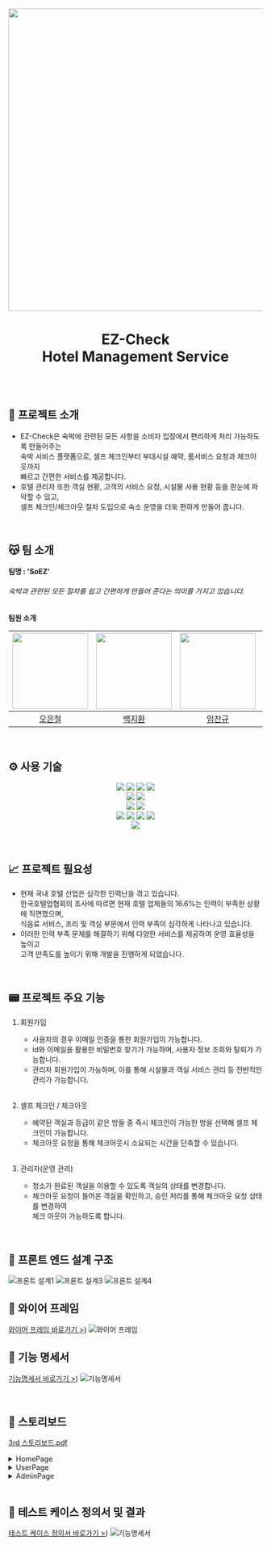 <div align="center"><img src="https://github.com/beyond-sw-camp/be05-2nd-SoEZ-EZCheck/assets/112090609/4d720be3-fae5-45fa-a0b4-7cdf1ae32db6" width="600" /></div>

<div align="center">
    <h1> EZ-Check 
        </br> Hotel Management Service
    </h1>
</div>
</br>
</br>

## 📣 프로젝트 소개

- EZ-Check은 숙박에 관련된 모든 사항을 소비자 입장에서 편리하게 처리 가능하도록 만들어주는  
  숙박 서비스 플랫폼으로, 셀프 체크인부터 부대시설 예약, 룸서비스 요청과 체크아웃까지  
  빠르고 간편한 서비스를 제공합니다.
- 호텔 관리자 또한 객실 현황, 고객의 서비스 요청, 시설물 사용 현황 등을 한눈에 파악할 수 있고,  
  셀프 체크인/체크아웃 절차 도입으로 숙소 운영을 더욱 편하게 만들어 줍니다.  
</br>

## 😽 팀 소개
**팀명  : 'SoEZ'**
###### 숙박과 관련된 모든 절차를 쉽고 간편하게 만들어 준다는 의미를 가지고 있습니다.

**팀원 소개**

<div align="center">

| <img src="https://github.com/beyond-sw-camp/be05-2nd-SoEZ-EZCheck/assets/112090609/f4876b56-0b13-481c-95c9-3a33c72efff9" height="150" /> | <img src="https://github.com/beyond-sw-camp/be05-2nd-SoEZ-EZCheck/assets/112090609/646cfee4-1f8e-40dc-a40e-39e19f08f336" height="150" /> | <img src="https://github.com/beyond-sw-camp/be05-2nd-SoEZ-EZCheck/assets/112090609/5bce9023-19c1-4f84-a224-83694f5d4ec5" height="150" /> | <img src="https://github.com/beyond-sw-camp/be05-2nd-SoEZ-EZCheck/assets/112090609/0bca0c7b-d376-47bc-8d50-e8f56620d573" height="150" /> | <img src="https://github.com/beyond-sw-camp/be05-2nd-SoEZ-EZCheck/assets/112090609/5c194c91-15f4-4e3d-ad0c-5c5e502b401c" height="150" /> |
|-----------------------------------------------------------------------------------------------------------------------------------|-----------------------------------------------------------------------------------------------------------------------------------|---------------------------------------------------------------------------------------------------------------------------------|-----------------------------------------------------------------------------------------------------------------------------------|-----------------------------------------------------------------------------------------------------------------------------------|
| <div align="center">[오은철](https://github.com/ecoh96)</div>                                                                   | <div align="center"> [백지환](https://github.com/JihwanB) </div>                                                            | <div align="center"> [임찬규](https://github.com/Chankyuuu)</div>                                                                    | <div align="center"> [박시현](https://github.com/SpecialSHipDobby)</div>                                                                     | <div align="center"> [이윤경](https://github.com/yun072)</div>                                                                       |

</div>
</br>

## ⚙ 사용 기술
<div align="center">
  <img src="https://img.shields.io/badge/java-007396?style=for-the-badge&logo=java&logoColor=white">
  <img src="https://img.shields.io/badge/spring-6DB33F?style=for-the-badge&logo=spring&logoColor=white">
  <img src="https://img.shields.io/badge/springboot-6DB33F?style=for-the-badge&logo=springboot&logoColor=white">
  <img src="https://img.shields.io/badge/springsecurity-6DB33F?style=for-the-badge&logo=springsecurity&logoColor=white">
</div>

<div align="center">
  
  <img src="https://img.shields.io/badge/postman-FF6C37?style=for-the-badge&logo=postman&logoColor=white">
  <img src="https://img.shields.io/badge/swagger-85EA2D?style=for-the-badge&logo=swagger&logoColor=white">
</div>
<div align="center">
  <img src="https://img.shields.io/badge/IntelliJ IDEA-000000?style=for-the-badge&logo=IntelliJ IDEA&logoColor=white">
  <img src="https://img.shields.io/badge/Visual Studio Code-007ACC?style=for-the-badge&logo=Visual Studio Code&logoColor=white">
</div>
<div align="center">
  <img src="https://img.shields.io/badge/git-F05032?style=for-the-badge&logo=git&logoColor=white">
  <img src="https://img.shields.io/badge/github-181717?style=for-the-badge&logo=github&logoColor=white">
  <img src="https://img.shields.io/badge/slack-4A154B?style=for-the-badge&logo=slack&logoColor=white">
  <img src="https://img.shields.io/badge/redis-DC382D?style=for-the-badge&logo=redis&logoColor=white">
</div>
<div align="center">
  <img src="https://img.shields.io/badge/vue.js-4FC08D?style=for-the-badge&logo=vue.js&logoColor=white">
</div>
</br>
</br>

## 📈 프로젝트 필요성

- 현재 국내 호텔 산업은 심각한 인력난을 겪고 있습니다. </br>
  한국호텔업협회의 조사에 따르면 현재 호텔 업체들의 16.6%는 인력이 부족한 상황에 직면했으며,   
  식음료 서비스, 조리 및 객실 부문에서 인력 부족이 심각하게 나타나고 있습니다.
- 이러한 인력 부족 문제를 해결하기 위해 다양한 서비스를 제공하여 운영 효율성을 높이고  
  고객 만족도를 높이기 위해 개발을 진행하게 되었습니다.
</br>

## 📟 프로젝트 주요 기능

1. 회원가입
    - 사용자의 경우 이메일 인증을 통한 회원가입이 가능합니다.
    - id와 이메일을 활용한 비밀번호 찾기가 가능하며, 사용자 정보 조회와 탈퇴가 가능합니다.
    - 관리자 회원가입이 가능하며, 이를 통해 시설물과 객실 서비스 관리 등 전반적인 관리가 가능합니다.  
      <br/>

2. 셀프 체크인 / 체크아웃
    - 예약된 객실과 등급이 같은 방들 중 즉시 체크인이 가능한 방을 선택해 셀프 체크인이 가능합니다.
    - 체크아웃 요청을 통해 체크아웃시 소요되는 시간을 단축할 수 있습니다.  
      <br/>

5. 관리자(운영 관리)
    - 청소가 완료된 객실을 이용할 수 있도록 객실의 상태를 변경합니다. 
    - 체크아웃 요청이 들어온 객실을 확인하고, 승인 처리를 통해 체크아웃 요청 상태를 변경하여  
      체크 아웃이 가능하도록 합니다.
</br>

## 📝 프론트 엔드 설계 구조
![프론트 설계1](https://github.com/beyond-sw-camp/be05-3rd-SoEZ-EZCheck/assets/112090609/c18b143f-8596-481a-931f-d5ddd9020ee3)
![프론트 설계3](https://github.com/beyond-sw-camp/be05-3rd-SoEZ-EZCheck/assets/112090609/1d8d358b-4d86-47c7-a4b0-988b3a21ce82)
![프론트 설계4](https://github.com/beyond-sw-camp/be05-3rd-SoEZ-EZCheck/assets/112090609/cc8f4815-efbc-4457-97c6-53bfc457c732)
</br>

## 📝 와이어 프레임
[와이어 프레임 바로가기 >](https://www.figma.com/file/QjTD5cd8byrfufmFhWQ5QR/Untitled?type=whiteboard&node-id=0%3A1&t=LMKgZ9fGq9GUBTgc-1))
![와이어 프레임](https://github.com/beyond-sw-camp/be05-3rd-SoEZ-EZCheck/assets/140836341/5a47a01a-1797-4f5e-a8b3-685376ee4f4a)
</br>

## 📝 기능 명세서
[기능명세서 바로가기 >](https://docs.google.com/spreadsheets/d/1bX7UvQHcJpQSvJ-iSarcv6vZj0Co_47Tin0FtPCHkd8/edit#gid=340836540))
![기능명세서](https://github.com/beyond-sw-camp/be05-3rd-SoEZ-EZCheck/assets/140836341/e3417829-ff0d-4cb1-ac34-8812d6a3335e)

</br>

## 📝 스토리보드
[3rd 스토리보드.pdf](https://github.com/beyond-sw-camp/be05-3rd-SoEZ-EZCheck/files/15027859/3rd.pdf)
        <details>
            <summary> HomePage</summary>
              <img src="https://github.com/beyond-sw-camp/be05-2nd-SoEZ-EZCheck/assets/140836341/f9bb8f4b-661c-4433-bf66-bff1136c8527"/>
        </details>
        <details>
            <summary>UserPage</summary>
                1. 사용자 회원가입
                    ![회원가입페이지](https://github.com/beyond-sw-camp/be05-3rd-SoEZ-EZCheck/assets/140836341/ce76d874-c007-4711-ad94-3ee339446145)
                    ![회원가입페이지2](https://github.com/beyond-sw-camp/be05-3rd-SoEZ-EZCheck/assets/140836341/f051c6dc-6098-4e28-af30-4b6ae28bbcca)
                    ![회원가입페이지3](https://github.com/beyond-sw-camp/be05-3rd-SoEZ-EZCheck/assets/140836341/e3a35f98-6bfe-4b0b-8d67-4f84fa6d12b1)
                2. 객실 예약 
                    ![사용자페이지](https://github.com/beyond-sw-camp/be05-3rd-SoEZ-EZCheck/assets/140836341/81bb39a6-0530-43b1-b2ee-795099a9832a)
                    ![사용자페이지2](https://github.com/beyond-sw-camp/be05-3rd-SoEZ-EZCheck/assets/140836341/fe044b87-ddfe-4c37-a540-1b48b751bef9)
                    ![사용자페이지3](https://github.com/beyond-sw-camp/be05-3rd-SoEZ-EZCheck/assets/140836341/e0c24501-50d9-48b2-bedd-beaaa33c9432)
                3. 사용자 정보 확인 및 탈퇴
                    ![사용자페이지4](https://github.com/beyond-sw-camp/be05-3rd-SoEZ-EZCheck/assets/140836341/6fda1675-e543-4bcb-8aaf-a1c7324776d1)
                    ![사용자페이지5](https://github.com/beyond-sw-camp/be05-3rd-SoEZ-EZCheck/assets/140836341/afd3a342-8f60-4bfd-88c5-22876f97a92a)
                4. 객실 체크인 및 체크아웃
                    ![사용자페이지6](https://github.com/beyond-sw-camp/be05-3rd-SoEZ-EZCheck/assets/140836341/7e64d7a7-1da8-4b74-baec-db7d689612c3)
                    ![사용자페이지7](https://github.com/beyond-sw-camp/be05-3rd-SoEZ-EZCheck/assets/140836341/9f22611f-998e-4e87-8182-5b45df8c9598)
                    ![사용자페이지8](https://github.com/beyond-sw-camp/be05-3rd-SoEZ-EZCheck/assets/140836341/4e0f6961-4b78-48ca-924c-87e4bc54754d)
       </details>
       <details>
            <summary>AdminPage</summary>
                    ![관리자페이지](https://github.com/beyond-sw-camp/be05-3rd-SoEZ-EZCheck/assets/140836341/62515806-47b0-4fcf-ae6b-ba63bcd29c48)
                    ![관리자페이지2](https://github.com/beyond-sw-camp/be05-3rd-SoEZ-EZCheck/assets/140836341/efd2b605-3831-4d53-9827-55437591e390)
                    ![관리자페이지3](https://github.com/beyond-sw-camp/be05-3rd-SoEZ-EZCheck/assets/140836341/005fed9e-d52a-4e6e-9ebf-daa7a1734f7b)  
       </details>
</br>

## 📝 테스트 케이스 정의서 및 결과
[테스트 케이스 정의서 바로가기 >](https://docs.google.com/spreadsheets/d/1wkCAW3SN-maeXB0BXnZn7svSK6Sjo7YLFL-78kbF_vw/edit#gid=470383235))
![기능명세서](https://github.com/beyond-sw-camp/be05-3rd-SoEZ-EZCheck/assets/140836341/f76897dc-ed6b-401e-8210-671dee44e1b3)








